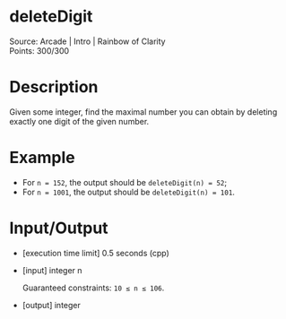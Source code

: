 # deleteDigit
Source: Arcade | Intro | Rainbow of Clarity <br>
Points: 300/300

# Description

Given some integer, find the maximal number you can obtain by deleting exactly one digit of the given number.

# Example

* For `n = 152`, the output should be
  `deleteDigit(n) = 52`;
* For `n = 1001`, the output should be
  `deleteDigit(n) = 101`.

# Input/Output

* [execution time limit] 0.5 seconds (cpp)

* [input] integer n

  Guaranteed constraints:
  `10 ≤ n ≤ 106`.

* [output] integer
